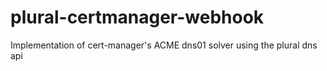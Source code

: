 # plural-certmanager-webhook

Implementation of cert-manager's ACME dns01 solver using the plural dns api